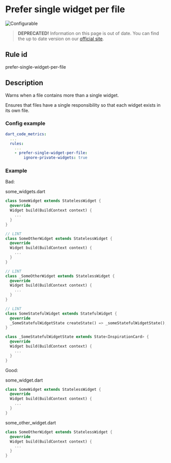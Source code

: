 # Prefer single widget per file

![Configurable](https://img.shields.io/badge/-configurable-informational)

> **DEPRECATED!** Information on this page is out of date. You can find the up to date version on our [official site](https://dartcodemetrics.dev/docs/rules/flutter/prefer-single-widget-per-file).

## Rule id

prefer-single-widget-per-file

## Description

Warns when a file contains more than a single widget.

Ensures that files have a single responsibility so that each widget exists in its own file.

### Config example

```yaml
dart_code_metrics:
  ...
  rules:
    ...
    - prefer-single-widget-per-file:
        ignore-private-widgets: true
```

### Example

Bad:

some_widgets.dart

```dart
class SomeWidget extends StatelessWidget {
  @override
  Widget build(BuildContext context) {
    ...
  }
}

// LINT
class SomeOtherWidget extends StatelessWidget {
  @override
  Widget build(BuildContext context) {
    ...
  }
}

// LINT
class _SomeOtherWidget extends StatelessWidget {
  @override
  Widget build(BuildContext context) {
    ...
  }
}

// LINT
class SomeStatefulWidget extends StatefulWidget {
  @override
  _SomeStatefulWidgetState createState() => _someStatefulWidgetState();
}

class _SomeStatefulWidgetState extends State<InspirationCard> {
  @override
  Widget build(BuildContext context) {
    ...
  }
}
```

Good:

some_widget.dart

```dart
class SomeWidget extends StatelessWidget {
  @override
  Widget build(BuildContext context) {
    ...
  }
}
```

some_other_widget.dart

```dart
class SomeOtherWidget extends StatelessWidget {
  @override
  Widget build(BuildContext context) {
    ...
  }
}
```
